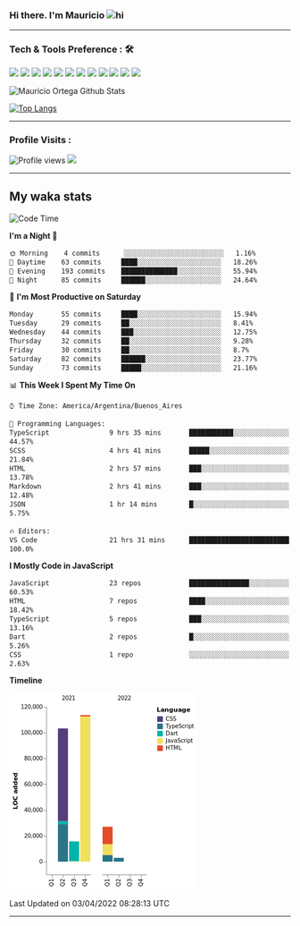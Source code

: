 ### Hi there. I'm Mauricio <img src="https://user-images.githubusercontent.com/1303154/88677602-1635ba80-d120-11ea-84d8-d263ba5fc3c0.gif" width="28px" alt="hi">


<!--
**Nekzus/Nekzus** is a ✨ _special_ ✨ repository because its `README.md` (this file) appears on your GitHub profile.

Here are some ideas to get you started:

- 🔭 I’m currently working on ...
- 🌱 I’m currently learning ...
- 👯 I’m looking to collaborate on ...
- 🤔 I’m looking for help with ...
- 💬 Ask me about ...
- 📫 How to reach me: ...
- 😄 Pronouns: ...
- ⚡ Fun fact: ...
-->

  
---

### Tech & Tools Preference : 🛠

<img src = "https://img.shields.io/badge/-HTML5-E34F26?style=flat&logo=html5&logoColor=white"> <img src = "https://img.shields.io/badge/-CSS3-1572B6?style=flat&logo=css3&logoColor=white">
<img src="https://img.shields.io/badge/-Bootstrap-563D7C?style=flat&logo=bootstrap&logoColor=white">
<img src="https://img.shields.io/badge/-JavaScript-eed718?style=flat&logo=javascript&logoColor=ffffff">
<img src="https://img.shields.io/badge/-Sass-cc6699?style=flat&logo=sass&logoColor=ffffff">
<img src="https://img.shields.io/badge/-React-000000?style=flat&logo=react&logoColor=00c8ff">
<img src="https://img.shields.io/badge/-Node.js-3C873A?style=flat&logo=Node.js&logoColor=white">
<img src="https://img.shields.io/badge/-Firebase-FFA611?style=flat&logo=firebase&logoColor=FFFFFF">
<img src="http://img.shields.io/badge/-Git-F1502F?style=flat&logo=git&logoColor=FFFFFF">
<img src="http://img.shields.io/badge/-Github-000000?style=flat&logo=github&logoColor=FFFFFF">
<img src="http://img.shields.io/badge/-VS%20Code-007ACC?style=flat&logo=visual%20studio%20code&logoColor=white">
<img src="http://img.shields.io/badge/-Vercel-black?style=flat&logo=vercel&logoColor=white">

![Mauricio Ortega Github Stats](https://github-readme-stats.vercel.app/api?username=Nekzus&show_icons=true&title_color=fff&icon_color=79ff97&text_color=9f9f9f&bg_color=151515)

[![Top Langs](https://github-readme-stats.vercel.app/api/top-langs/?username=Nekzus&layout=compact&title_color=fff&icon_color=79ff97&text_color=9f9f9f&bg_color=151515)](https://github.com/anuraghazra/github-readme-stats)

---

### Profile Visits :
  
![Profile views](https://gpvc.arturio.dev/Nekzus)  <img src="https://img.shields.io/github/followers/Nekzus?label=Follow" style=" float:left, margin-right:10px" />

---


## My waka stats
<!--START_SECTION:waka-->
![Code Time](http://img.shields.io/badge/Code%20Time-775%20hrs%2052%20mins-blue)

**I'm a Night 🦉** 

```text
🌞 Morning    4 commits      ░░░░░░░░░░░░░░░░░░░░░░░░░   1.16% 
🌆 Daytime    63 commits     ████░░░░░░░░░░░░░░░░░░░░░   18.26% 
🌃 Evening    193 commits    ██████████████░░░░░░░░░░░   55.94% 
🌙 Night      85 commits     ██████░░░░░░░░░░░░░░░░░░░   24.64%

```
📅 **I'm Most Productive on Saturday** 

```text
Monday       55 commits     ████░░░░░░░░░░░░░░░░░░░░░   15.94% 
Tuesday      29 commits     ██░░░░░░░░░░░░░░░░░░░░░░░   8.41% 
Wednesday    44 commits     ███░░░░░░░░░░░░░░░░░░░░░░   12.75% 
Thursday     32 commits     ██░░░░░░░░░░░░░░░░░░░░░░░   9.28% 
Friday       30 commits     ██░░░░░░░░░░░░░░░░░░░░░░░   8.7% 
Saturday     82 commits     ██████░░░░░░░░░░░░░░░░░░░   23.77% 
Sunday       73 commits     █████░░░░░░░░░░░░░░░░░░░░   21.16%

```


📊 **This Week I Spent My Time On** 

```text
⌚︎ Time Zone: America/Argentina/Buenos_Aires

💬 Programming Languages: 
TypeScript               9 hrs 35 mins       ███████████░░░░░░░░░░░░░░   44.57% 
SCSS                     4 hrs 41 mins       █████░░░░░░░░░░░░░░░░░░░░   21.84% 
HTML                     2 hrs 57 mins       ███░░░░░░░░░░░░░░░░░░░░░░   13.78% 
Markdown                 2 hrs 41 mins       ███░░░░░░░░░░░░░░░░░░░░░░   12.48% 
JSON                     1 hr 14 mins        █░░░░░░░░░░░░░░░░░░░░░░░░   5.75%

🔥 Editors: 
VS Code                  21 hrs 31 mins      █████████████████████████   100.0%

```

**I Mostly Code in JavaScript** 

```text
JavaScript               23 repos            ███████████████░░░░░░░░░░   60.53% 
HTML                     7 repos             ████░░░░░░░░░░░░░░░░░░░░░   18.42% 
TypeScript               5 repos             ███░░░░░░░░░░░░░░░░░░░░░░   13.16% 
Dart                     2 repos             █░░░░░░░░░░░░░░░░░░░░░░░░   5.26% 
CSS                      1 repo              ░░░░░░░░░░░░░░░░░░░░░░░░░   2.63%

```


**Timeline**

![Chart not found](https://raw.githubusercontent.com/Nekzus/Nekzus/main/charts/bar_graph.png) 


 Last Updated on 03/04/2022 08:28:13 UTC
<!--END_SECTION:waka-->

---
